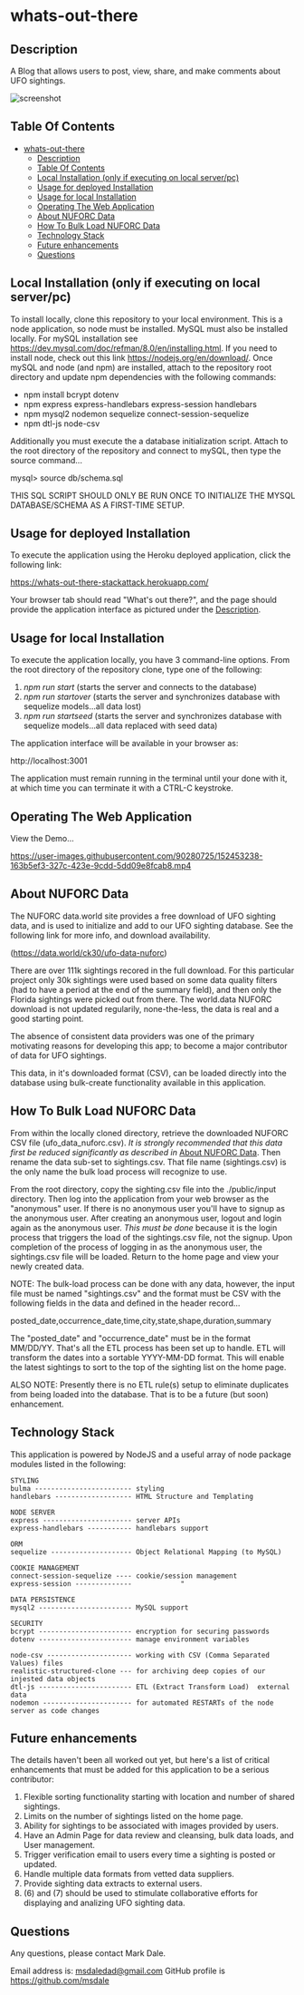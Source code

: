 # whats-out-there

## Description

A Blog that allows users to post, view, share, and make comments about UFO sightings.

![screenshot](./public/images/screenshot.png)

## Table Of Contents

- [whats-out-there](#whats-out-there)
  - [Description](#description)
  - [Table Of Contents](#table-of-contents)
  - [Local Installation (only if executing on local server/pc)](#local-installation-only-if-executing-on-local-serverpc)
  - [Usage for deployed Installation](#usage-for-deployed-installation)
  - [Usage for local Installation](#usage-for-local-installation)
  - [Operating The Web Application](#operating-the-web-application)
  - [About NUFORC Data](#about-nuforc-data)
  - [How To Bulk Load NUFORC Data](#how-to-bulk-load-nuforc-data)
  - [Technology Stack](#technology-stack)
  - [Future enhancements](#future-enhancements)
  - [Questions](#questions)

## Local Installation (only if executing on local server/pc)

To install locally, clone this repository to your local environment.  This is a node application, so node must be installed.  MySQL must also be installed locally.  For mySQL installation see https://dev.mysql.com/doc/refman/8.0/en/installing.html.  If you need to install node, check out this link  https://nodejs.org/en/download/.  Once mySQL and node (and npm) are installed, attach to the repository root directory and update npm dependencies with the following commands:

* npm install bcrypt dotenv
* npm express express-handlebars express-session handlebars
* npm mysql2 nodemon sequelize connect-session-sequelize
* npm dtl-js node-csv

Additionally you must execute the a database initialization script.  Attach to the root directory of the repository and connect to mySQL, then type the source command...

mysql> source db/schema.sql

THIS SQL SCRIPT SHOULD ONLY BE RUN ONCE TO INITIALIZE THE MYSQL DATABASE/SCHEMA AS A FIRST-TIME SETUP.

## Usage for deployed Installation

To execute the application using the Heroku deployed application, click the following link:

https://whats-out-there-stackattack.herokuapp.com/

Your browser tab should read "What's out there?", and the page should provide the application interface as pictured under the [Description](#description).


## Usage for local Installation

To execute the application locally, you have 3 command-line options.  From the root directory of the repository clone, type one of the following:

1.  *npm run start*           (starts the server and connects to the database)
2.  *npm run startover*       (starts the server and synchronizes database with sequelize models...all data lost)
3.  *npm run startseed*       (starts the server and synchronizes database with sequelize models...all data replaced with seed data)

The application interface will be available in your browser as:

http://localhost:3001

The application must remain running in the terminal until your done with it, at which time you can terminate it with a CTRL-C keystroke.

## Operating The Web Application

View the Demo...
  
  
https://user-images.githubusercontent.com/90280725/152453238-163b5ef3-327c-423e-9cdd-5dd09e8fcab8.mp4

## About NUFORC Data

The NUFORC data.world site provides a free download of UFO sighting data, and is used to initialize and add to our
UFO sighting database.  See the following link for more info, and download availability.
  
(https://data.world/ck30/ufo-data-nuforc)
  
There are over 111k sightings recored in the full download.  For this particular
project only 30k sightings were used based on some data quality filters (had to have a period at the end of the summary field), and then only the Florida sightings were picked out 
from there. The world.data NUFORC download is not updated regularily, none-the-less, the data is real and a good starting point. 
  
The absence of consistent data providers was one of the primary motivating reasons for developing this app; to become a major contributor of data for UFO sightings.
  
This data, in it's downloaded format (CSV), can be loaded directly into the database using bulk-create functionality available in this application.

## How To Bulk Load NUFORC Data

From within the locally cloned directory, retrieve the downloaded NUFORC CSV file (ufo_data_nuforc.csv).  *It is strongly recommended that this data first be reduced significantly as described in* 
[About NUFORC Data](#about-nuforc-data).  Then rename the data sub-set to sightings.csv.
That file name (sightings.csv) is the only name the bulk load process will recognize to use.
  
From the root directory, copy the sighting.csv file into the ./public/input directory.  Then log into the application from your web browser as the "anonymous" user.  If there is no anonymous user you'll have to signup as the anonymous user.  After creating an anonymous user, logout and login again as the anonymous user.  *This must be done* because it is the login process that triggers the load of the sightings.csv file, not the signup.  Upon completion of the process of logging in as the anonymous user, the sightings.csv file will be loaded.  Return to the home page and view your newly created data.
  
NOTE: The bulk-load process can be done with any data, however, the input file must be named "sightings.csv" and the format must be CSV with the following fields in the data and defined in the header record...
  
posted_date,occurrence_date,time,city,state,shape,duration,summary
    
The "posted_date" and "occurrence_date" must be in the format MM/DD/YY.  That's all the ETL process has been set up to handle. ETL will transform the dates into a sortable YYYY-MM-DD format.  This will enable the latest sightings to sort to the
top of the sighting list on the home page.
  
ALSO NOTE: Presently there is no ETL rule(s) setup to eliminate duplicates from being loaded into the database.  That is to be a future (but soon) enhancement.

## Technology Stack

This application is powered by NodeJS and a useful array of node package modules listed in the following:
  
    STYLING
    bulma ------------------------ styling
    handlebars ------------------- HTML Structure and Templating
  
    NODE SERVER
    express ---------------------- server APIs
    express-handlebars ----------- handlebars support
  
    ORM
    sequelize -------------------- Object Relational Mapping (to MySQL)
  
    COOKIE MANAGEMENT
    connect-session-sequelize ---- cookie/session management
    express-session --------------            "
  
    DATA PERSISTENCE
    mysql2 ----------------------- MySQL support
  
    SECURITY
    bcrypt ----------------------- encryption for securing passwords
    dotenv ----------------------- manage environment variables
  
    node-csv --------------------- working with CSV (Comma Separated Values) files
    realistic-structured-clone --- for archiving deep copies of our injested data objects
    dtl-js ----------------------- ETL (Extract Transform Load)  external data
    nodemon ---------------------- for automated RESTARTs of the node server as code changes

## Future enhancements

The details haven't been all worked out yet, but here's a list of critical enhancements that must be added for this
application to be a serious contributor:

1. Flexible sorting functionality starting with location and number of shared sightings.
2. Limits on the number of sightings listed on the home page.
3. Ability for sightings to be associated with images provided by users.
4. Have an Admin Page for data review and cleansing, bulk data loads, and User management.
5. Trigger verification email to users every time a sighting is posted or updated.
6. Handle multiple data formats from vetted data suppliers.
7. Provide sighting data extracts to external users.
8. (6) and (7) should be used to stimulate collaborative efforts for displaying and analizing UFO sighting data.

## Questions

Any questions, please contact Mark Dale.

Email address is: msdaledad@gmail.com
GitHub profile is https://github.com/msdale